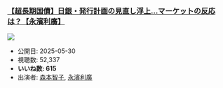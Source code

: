 ### [【超長期国債】日銀・発行計画の見直し浮上…マーケットの反応は？【永濱利廣】](https://www.youtube.com/watch?v=aAjHat0wnaU)
[![](https://img.youtube.com/vi/aAjHat0wnaU/sddefault.jpg)](https://www.youtube.com/watch?v=aAjHat0wnaU)
-   公開日: 2025-05-30
-   視聴数: 52,337
-   **いいね数: 615**
-   出演者: [森本智子](/rehacq_fan/people/森本智子 "wikilink"), [永濱利廣](/rehacq_fan/people/永濱利廣 "wikilink")

